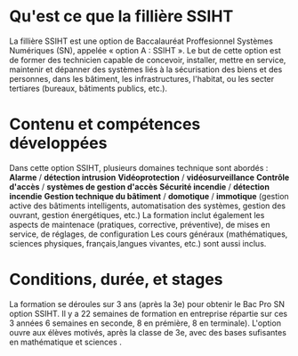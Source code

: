 # Qu'est ce que la fillière SSIHT
La fillière SSIHT est une option de Baccalauréat Proffesionnel Systèmes Numériques (SN), appelée « option A : SSIHT ».
Le but de cette option est de former des technicien capable de concevoir, installer, mettre en service, maintenir et dépanner des systèmes liés à la sécurisation des biens et des personnes, dans les bâtiment, les infrastructures, l'habitat, ou les secter tertiares (bureaux, bâtiments publics, etc.).

# Contenu et compétences développées
Dans cette option SSIHT, plusieurs domaines technique sont abordés :
**Alarme** / **détection intrusion** 
**Vidéoprotection** / **vidéosurveillance**
**Contrôle d'accès** / **systèmes de gestion d'accès**
**Sécurité incendie** / **détection incendie** 
**Gestion technique du bâtiment** / **domotique** / **immotique** (gestion active des bâtiments intelligents, automatisation des systèmes, gestion des ouvrant, gestion énergétiques, etc.)
La formation inclut également les aspects de maintenace (pratiques, corrective, préventive), de mises en service, de réglages, de configuration 
Les cours généraux (mathématiques, sciences physiques, français,langues vivantes, etc.) sont aussi inclus.

# Conditions, durée, et stages
La formation se déroules sur 3 ans (après la 3e) pour obtenir le Bac Pro SN option SSIHT.
Il y a 22 semaines de formation en entreprise répartie sur ces 3 années 6 semaines en seconde, 8 en prémière, 8 en terminale).
L'option ouvre aux élèves motivés, après la classe de 3e, avec des bases sufisantes en mathématique et sciences .

